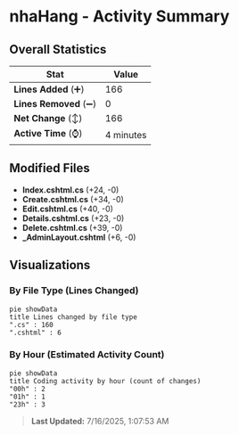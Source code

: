 # nhaHang - Activity Summary 

## Overall Statistics

| Stat                   | Value                                                             |
| ---------------------- | ----------------------------------------------------------------- |
| **Lines Added** (➕)   | 166                                          |
| **Lines Removed** (➖) | 0                                        |
| **Net Change** (↕)    | 166                |
| **Active Time** (⌚)   | 4 minutes |


## Modified Files
- **Index.cshtml.cs** (+24, -0)
- **Create.cshtml.cs** (+34, -0)
- **Edit.cshtml.cs** (+40, -0)
- **Details.cshtml.cs** (+23, -0)
- **Delete.cshtml.cs** (+39, -0)
- **_AdminLayout.cshtml** (+6, -0)

## Visualizations

### By File Type (Lines Changed)

```mermaid
pie showData
title Lines changed by file type
".cs" : 160
".cshtml" : 6
```

### By Hour (Estimated Activity Count)

```mermaid
pie showData
title Coding activity by hour (count of changes)
"00h" : 2
"01h" : 1
"23h" : 3
```


> **Last Updated:** 7/16/2025, 1:07:53 AM